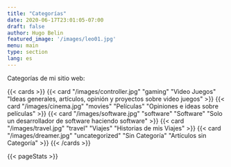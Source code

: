 ```yaml
---
title: "Categorías"
date: 2020-06-17T23:01:05-07:00
draft: false
author: Hugo Belin
featured_image: '/images/leo01.jpg'
menu: main
type: section
lang: es
---
```


Categorías de mi sitio web:

{{< cards >}}
  {{< card "/images/controller.jpg" "gaming" "Video Juegos" "Ideas generales, artículos, opinión y proyectos sobre video juegos" >}}
  {{< card "/images/cinema.jpg" "movies" "Películas" "Opiniones e ideas sobre películas" >}}
  {{< card "/images/software.jpg" "software" "Software" "Solo un desarrollador de software haciendo software" >}}
  {{< card "/images/travel.jpg" "travel" "Viajes" "Historias de mis Viajes" >}}
  {{< card "/images/dreamer.jpg" "uncategorized" "Sin Categoría" "Artículos sin Categoría" >}}
{{< /cards >}}

{{< pageStats >}}
